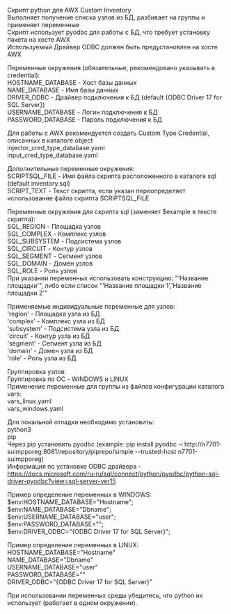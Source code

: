 Скрипт python для AWX Custom Inventory  
Выполняет получение списка узлов из БД, разбивает на группы и применяет переменные  
Скрипт использует pyodbc для работы с БД, что требует установку пакета на хосте AWX  
Используемый Драйвер ODBC должен быть предустановлен на хосте AWX  
  
Переменные окружения (обязательные, рекомендовано указывать в credential):  
  HOSTNAME_DATABASE - Хост базы данных  
  NAME_DATABASE     - Имя базы данных  
  DRIVER_ODBC       - Драйвер подключения к БД (default {ODBC Driver 17 for SQL Server})  
  USERNAME_DATABASE - Логин подключения к БД  
  PASSWORD_DATABASE - Пароль подключения к БД  
  
Для работы с AWX рекомендуется создать Custom Type Credential, описанных в каталоге object  
  injector_cred_type_database.yaml  
  input_cred_type_database.yaml  
  
Дополнительные переменные окружения:  
  SCRIPTSQL_FILE    - Имя файла скрипта расположенного в каталоге sql (default inventory.sql)  
  SCRIPT_TEXT       - Текст скрипта, если указан переопределяет использование файла скрипта SCRIPTSQL_FILE  
  
Переменные окружения для скрипта sql (заменяет $example в тексте скрипта):  
  SQL_REGION       - Площадка узлов  
  SQL_COMPLEX   - Комплекс узлов  
  SQL_SUBSYSTEM - Подсистема узлов  
  SQL_CIRCUIT   - Контур узлов  
  SQL_SEGMENT   - Сегмент узлов  
  SQL_DOMAIN    - Домен узлов  
  SQL_ROLE      - Роль узлов  
  При указании переменных использовать конструкцию: "'Название площадки'", либо если список "'Название площадки 1','Название площадки 2'"  
  
Применяемые индивидуальные переменные для узлов:  
  'region'    - Площадка узла из БД  
  'complex'   - Комплекс узла из БД  
  'subsystem' - Подсистема узла из БД  
  'circuit'   - Контур узла из БД  
  'segment'   - Сегмент узла из БД  
  'domain'    - Домен узла из БД  
  'role'      - Роль узла из БД  
  
Группировка узлов:  
  Группировка по ОС - WINDOWS и LINUX  
  Применение переменные для группы из файлов конфигурации каталога vars:  
    vars_linux.yaml  
    vars_windows.yaml  
  
Для локальной отладки необходимо установить:  
  python3  
  pip  
  Через pip установить pyodbc (example: pip install pyodbc -i http://n7701-suimpporeg:8081/repository/piprepo/simple --trusted-host n7701-suimpporeg)  
  Информация по установке ODBC драйвера - https://docs.microsoft.com/ru-ru/sql/connect/python/pyodbc/python-sql-driver-pyodbc?view=sql-server-ver15  
  
Пример определение переменных в WINDOWS:  
  $env:HOSTNAME_DATABASE="Hostname";  
  $env:NAME_DATABASE="Dbname";  
  $env:USERNAME_DATABASE="user";  
  $env:PASSWORD_DATABASE="";  
  $env:DRIVER_ODBC="{ODBC Driver 17 for SQL Server}";  
  
Пример определение переменных в LINUX:  
  HOSTNAME_DATABASE="Hostname"  
  NAME_DATABASE="Dbname"  
  USERNAME_DATABASE="user"  
  PASSWORD_DATABASE=""  
  DRIVER_ODBC="{ODBC Driver 17 for SQL Server}"  
  
При использовании переменных среды убедитесь, что python их использует (работает в одном окружении).  